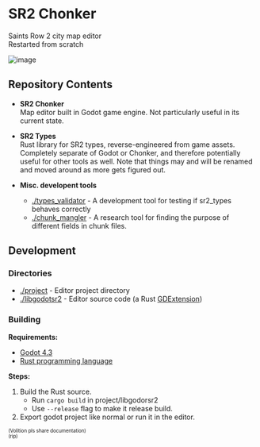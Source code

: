 # SR2 Chonker
Saints Row 2 city map editor  
Restarted from scratch

![image](https://github.com/user-attachments/assets/bc83e840-1b5a-4381-819d-d545ef938a54)


## Repository Contents

- **SR2 Chonker**  
    Map editor built in Godot game engine. Not particularly useful in its current state.

- **SR2 Types**  
    Rust library for SR2 types, reverse-engineered from game assets. Completely separate of Godot or Chonker, and therefore potentially useful for other tools as well. Note that things may and will be renamed and moved around as more gets figured out.

- **Misc. developent tools**
    - [./types_validator](./types_validator) - A development tool for testing if sr2_types  behaves correctly
    - [./chunk_mangler](./chunk_mangler) - A research tool for finding the purpose of different fields in chunk files.


## Development


### Directories

- [./project](./project) - Editor project directory
- [./libgodotsr2](./libgodotsr2) - Editor source code (a Rust [GDExtension](https://docs.godotengine.org/en/stable/tutorials/scripting/gdextension/what_is_gdextension.html))


### Building

**Requirements:**  
- [Godot 4.3](https://godotengine.org/)
- [Rust programming language](https://www.rust-lang.org/)

**Steps:**  
1. Build the Rust source.
    - Run `cargo build` in project/libgodorsr2
    - Use `--release` flag to make it release build.
2. Export godot project like normal or run it in the editor.


<sub><sup>(Volition pls share documentation)</sup></sub>  
<sub><sup>(rip)</sup></sub>
